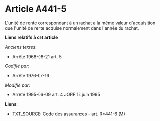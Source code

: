 # Article A441-5

L'unité de rente correspondant à un rachat a la même valeur d'acquisition que l'unité de rente acquise normalement dans
l'année du rachat.

**Liens relatifs à cet article**

_Anciens textes_:

  - Arrêté 1968-08-21 art. 5

_Codifié par_:

  - Arrêté 1976-07-16

_Modifié par_:

  - Arrêté 1995-06-09 art. 4 JORF 13 juin 1995

**Liens**:

  - TXT_SOURCE: Code des assurances - art. R*441-6 (M)
